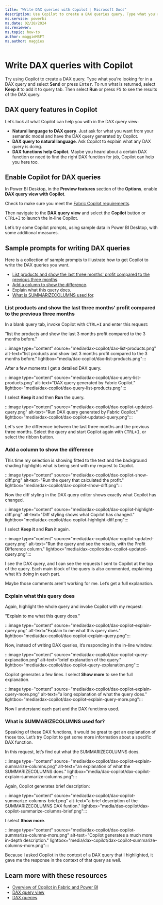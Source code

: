 ```yaml
---
title: "Write DAX queries with Copilot | Microsoft Docs"
description: Use Copilot to create a DAX queries query. Type what you're looking for in a DAX query, and Copilot can create it.
ms.service: powerbi 
ms.date: 02/28/2024
ms.reviewer: 
ms.topic: how-to
author: maggieMSFT
ms.author: maggies
---
```

# Write DAX queries with Copilot

Try using Copilot to create a DAX query. Type what you're looking for in a DAX query and select **Send** or press <kbd>Enter</kbd>. To run what is returned, select **Keep it** to add it to query tab. Then select **Run** or press <kbd>F5</kbd> to see the results of the DAX query.  

## DAX query features in Copilot

Let’s look at what Copilot can help you with in the DAX query view: 

- **Natural language to DAX query**. Just ask for what you want from your semantic model and have the DAX query generated by Copilot.   
- **DAX query to natural language**. Ask Copilot to explain what any DAX query is doing. 
- **DAX functions help Copilot**. Maybe you heard about a certain DAX function or need to find the right DAX function for job, Copilot can help you here too.  

## Enable Copilot for DAX queries

In Power BI Desktop, in the **Preview features** section of the **Options**, enable **DAX query view with Copilot**.

Check to make sure you meet the [Fabric Copilot requirements](/fabric/get-started/copilot-fabric-overview#enable-copilot). 

Then navigate to the **DAX query view** and select the **Copilot** button or <kbd>CTRL+I</kbd> to launch the in-line Copilot.  

Let’s try some Copilot prompts, using sample data in Power BI Desktop, with some additional measures.  

## Sample prompts for writing DAX queries

Here is a collection of sample prompts to illustrate how to get Copilot to write the DAX queries you want.

- [List products and show the last three months' profit compared to the previous three months](#list-products-and-show-the-last-three-months-profit-compared-to-the-previous-three-months).
- [Add a column to show the difference](#add-a-column-to-show-the-difference).
- [Explain what this query does](#explain-what-this-query-does).
- [What is SUMMARIZECOLUMNS used for](#what-is-summarizecolumns-used-for).

### List products and show the last three months' profit compared to the previous three months

In a blank query tab, invoke Copilot with <kbd>CTRL+I</kbd> and enter this request:

"list the products and show the last 3 months profit compared to the 3 months before."

:::image type="content" source="media/dax-copilot/dax-list-products.png" alt-text="list products and show last 3 months profit compared to the 3 months before." lightbox="media/dax-copilot/dax-list-products.png":::

After a few moments I get a detailed DAX query. 

:::image type="content" source="media/dax-copilot/dax-query-list-products.png" alt-text="DAX query generated by Fabric Copilot." lightbox="media/dax-copilot/dax-query-list-products.png":::

I select **Keep it** and then **Run** the query. 

:::image type="content" source="media/dax-copilot/dax-copilot-updated-query.png" alt-text="Run DAX query generated by Fabric Copilot." lightbox="media/dax-copilot/dax-copilot-updated-query.png":::  

Let's see the difference between the last three months and the previous three months. Select the query and start Copilot again with <kbd>CTRL+I</kbd>, or select the ribbon button. 

### Add a column to show the difference 

This time my selection is showing fitted to the text and the background shading highlights what is being sent with my request to Copilot. 

:::image type="content" source="media/dax-copilot/dax-copilot-show-diff.png" alt-text="Run the query that calculated the profit." lightbox="media/dax-copilot/dax-copilot-show-diff.png":::

Now the diff styling in the DAX query editor shows exactly what Copilot has changed.  

:::image type="content" source="media/dax-copilot/dax-copilot-highlight-diff.png" alt-text="Diff styling shows what Copilot has changed." lightbox="media/dax-copilot/dax-copilot-highlight-diff.png":::

I select **Keep it** and **Run** it again. 

:::image type="content" source="media/dax-copilot/dax-copilot-updated-query.png" alt-text="Run the query and see the results, with the Profit Difference column." lightbox="media/dax-copilot/dax-copilot-updated-query.png":::

I see the DAX query, and I can see the requests I sent to Copilot at the top of the query. Each main block of the query is also commented, explaining what it’s doing in each part.

Maybe those comments aren't working for me. Let’s get a full explanation.  

### Explain what this query does 

Again, highlight the whole query and invoke Copilot with my request:

"Explain to me what this query does."

:::image type="content" source="media/dax-copilot/dax-copilot-explain-query.png" alt-text="Explain to me what this query does." lightbox="media/dax-copilot/dax-copilot-explain-query.png":::

Now, instead of writing DAX queries, it’s responding in the in-line window.  

:::image type="content" source="media/dax-copilot/dax-copilot-query-explanation.png" alt-text="brief explanation of the query." lightbox="media/dax-copilot/dax-copilot-query-explanation.png":::

Copilot generates a few lines. I select **Show more** to see the full explanation.

:::image type="content" source="media/dax-copilot/dax-copilot-explain-query-more.png" alt-text="a long explanation of what the query does." lightbox="media/dax-copilot/dax-copilot-explain-query-more.png":::

Now I understand each part and the DAX functions used.  

### What is SUMMARIZECOLUMNS used for?

Speaking of these DAX functions, it would be great to get an explanation of those too. Let’s try Copilot to  get some more information about a specific DAX function. 

 In this request, let’s find out what the SUMMARIZECOLUMNS does. 

:::image type="content" source="media/dax-copilot/dax-copilot-explain-summarize-columns.png" alt-text="an explanation of what the SUMMARIZECOLUMNS does." lightbox="media/dax-copilot/dax-copilot-explain-summarize-columns.png":::

Again, Copilot generates brief description: 

:::image type="content" source="media/dax-copilot/dax-copilot-summarize-columns-brief.png" alt-text="a brief description of the SUMMARIZECOLUMNS DAX funtion." lightbox="media/dax-copilot/dax-copilot-summarize-columns-brief.png":::

I select **Show more**. 

:::image type="content" source="media/dax-copilot/dax-copilot-summarize-columns-more.png" alt-text="Copilot generates a much more in-depth description." lightbox="media/dax-copilot/dax-copilot-summarize-columns-more.png":::

Because I asked Copilot in the context of a DAX query that I highlighted, it gave me the response in the context of that query as well.

## Learn more with these resources

- [Overview of Copilot in Fabric and Power BI](/fabric/get-started/copilot-fabric-overview#enable-copilot)
- [DAX query view](/power-bi/transform-model/dax-query-view) 
- [DAX queries](https://aka.ms/dax-queries)